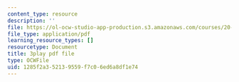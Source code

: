 ```yaml
---
content_type: resource
description: ''
file: https://ol-ocw-studio-app-production.s3.amazonaws.com/courses/20-219-becoming-the-next-bill-nye-writing-and-hosting-the-educational-show-january-iap-2015/1285f2a352139559f7c06ed6a8df1e74_VQi6t2NfWig.pdf
file_type: application/pdf
learning_resource_types: []
resourcetype: Document
title: 3play pdf file
type: OCWFile
uid: 1285f2a3-5213-9559-f7c0-6ed6a8df1e74
---
```

